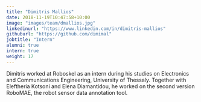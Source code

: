 ```yaml
---
title: "Dimitris Mallios"
date: 2018-11-19T10:47:58+10:00
image: "images/team/dmallios.jpg"
linkedinurl: "https://www.linkedin.com/in/dimitris-mallios"
githuburl: "https://github.com/dimimal"
jobtitle: "Intern"
alumni: true
intern: true
weight: 17
---
```

Dimitris worked at Roboskel as an intern during his studies on Electronics and Communications Engineering, University of Thessaly. Together with Eleftheria Kotsoni and Elena Diamantidou, he worked on the second version RoboMAE, the robot sensor data annotation tool. 
